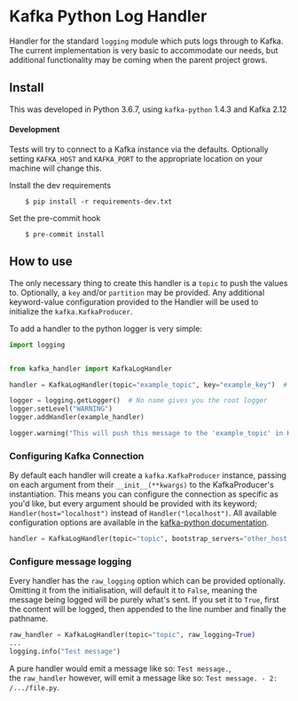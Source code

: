 # Kafka Python Log Handler
Handler for the standard `logging` module which puts logs through to Kafka.
The current implementation is very basic to accommodate our needs, but additional functionality may be coming when the parent project grows.

## Install
This was developed in Python 3.6.7, using `kafka-python` 1.4.3 and Kafka 2.12

#### Development
Tests will try to connect to a Kafka instance via the defaults.
Optionally setting `KAFKA_HOST` and `KAFKA_PORT` to the appropriate location on your machine will change this.

Install the dev requirements

        $ pip install -r requirements-dev.txt

Set the pre-commit hook

        $ pre-commit install

## How to use
The only necessary thing to create this handler is a `topic` to push the values to.
Optionally, a `key` and/or `partition` may be provided.
Any additional keyword-value configuration provided to the Handler will be used to initialize the `kafka.KafkaProducer`.

To add a handler to the python logger is very simple:

```python
import logging


from kafka_handler import KafkaLogHandler

handler = KafkaLogHandler(topic="example_topic", key="example_key")  # Default parameters for Kafka connection are used

logger = logging.getLogger()  # No name gives you the root logger
logger.setLevel("WARNING")
logger.addHandler(example_handler)

logger.warning("This will push this message to the 'example_topic' in Kafka.")
```

### Configuring Kafka Connection
By default each handler will create a `kafka.KafkaProducer` instance, passing on each argument from their `__init__(**kwargs)` to the KafkaProducer's instantiation.
This means you can configure the connection as specific as you'd like, but every argument should be provided with its keyword; `Handler(host="localhost")` instead of `Handler("localhost")`.
All available configuration options are available in the [kafka-python documentation](https://kafka-python.readthedocs.io/en/master/apidoc/KafkaProducer.html).

```python
handler = KafkaLogHandler(topic="topic", bootstrap_servers="other_host:9092", retries=0)
```

### Configure message logging
Every handler has the `raw_logging` option which can be provided optionally.
Omitting it from the initialisation, will default it to `False`, meaning the message being logged will be purely what's sent.
If you set it to `True`, first the content will be logged, then appended to the line number and finally the pathname.

```python
raw_handler = KafkaLogHandler(topic="topic", raw_logging=True)
...
logging.info("Test message")
```
A pure handler would emit a message like so: `Test message.`,  
the `raw_handler` however, will emit a message like so: `Test message. - 2: /.../file.py`.
